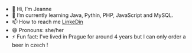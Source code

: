 - 👋 Hi, I’m Jeanne
- 🌱 I’m currently learning Java, Pythin, PHP, JavaScript and MySQL.
- 📫 How to reach me [LinkeDin](https://www.linkedin.com/in/jeanne-j-366905b8/)
- 😄 Pronouns: she/her
- ⚡ Fun fact: I've lived in Prague for around 4 years but I can only order a beer in czech !

<!---
JeanneJstn/JeanneJstn is a ✨ special ✨ repository because its `README.md` (this file) appears on your GitHub profile.
You can click the Preview link to take a look at your changes.
--->
